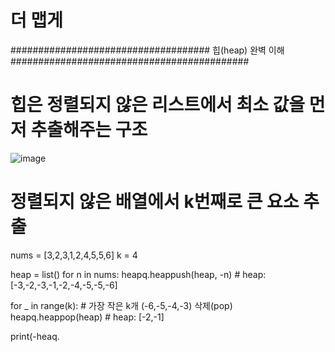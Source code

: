 # 더 맵게







#################################### 힙(heap) 완벽 이해 ###########################################
# 힙은 정렬되지 않은 리스트에서 최소 값을 먼저 추출해주는 구조
![image](https://user-images.githubusercontent.com/50647833/128635453-d783bfc0-9834-4061-a4ef-3ca5a7389110.png)


# 정렬되지 않은 배열에서 k번째로 큰 요소 추출
nums = [3,2,3,1,2,4,5,5,6] 
k = 4

heap = list()
for n in nums:
  heapq.heappush(heap, -n)   # heap: [-3,-2,-3,-1,-2,-4,-5,-5,-6]
  
for _ in range(k):           # 가장 작은 k개 (-6,-5,-4,-3) 삭제(pop)
  heapq.heappop(heap)        # heap: [-2,-1]
  
print(-heaq.

